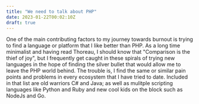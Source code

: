 ```yaml
---
title: "We need to talk about PHP"
date: 2023-01-22T00:02:10Z
draft: true
---
```


One of the main contributing factors to my journey towards burnout is trying to find a language or platform that I like better than PHP. As a long time minimalist
and having read Thoreau, I should know that "Comparison is the thief of joy", but I frequently get caught in these spirals of trying new languages in the hope of finding
the silver bullet that would allow me to leave the PHP world behind. The trouble is, I find the same or similar pain points and problems in every ecosystem that I have tried
to date. Included in that list are old warriors C# and Java; as well as mulitple scripting languages like Python and Ruby and new cool kids on the block such as NodeJs and Go.
